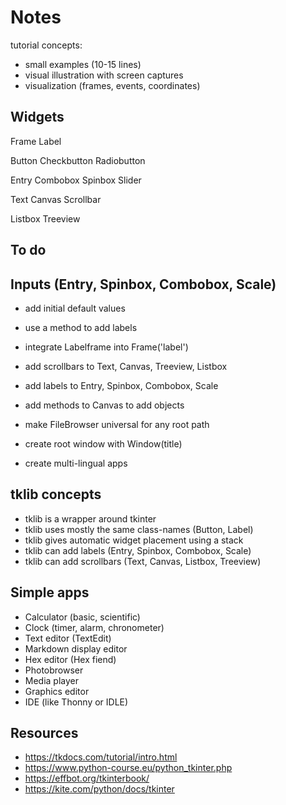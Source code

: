 Notes
=====

tutorial concepts:

* small examples (10-15 lines)
* visual illustration with screen captures
* visualization (frames, events, coordinates)

Widgets
-------
Frame
Label

Button
Checkbutton
Radiobutton

Entry
Combobox
Spinbox
Slider

Text
Canvas
Scrollbar

Listbox
Treeview



To do
-----

Inputs (Entry, Spinbox, Combobox, Scale)
----------------------------------------

* add initial default values
* use a method to add labels

* integrate Labelframe into Frame('label')
* add scrollbars to Text, Canvas, Treeview, Listbox
* add labels to Entry, Spinbox, Combobox, Scale
* add methods to Canvas to add objects
* make FileBrowser universal for any root path

* create root window with Window(title)
* create multi-lingual apps


tklib concepts
--------------

* tklib is a wrapper around tkinter
* tklib uses mostly the same class-names (Button, Label)
* tklib gives automatic widget placement using a stack
* tklib can add labels (Entry, Spinbox, Combobox, Scale)
* tklib can add scrollbars (Text, Canvas, Listbox, Treeview)


Simple apps
-----------

* Calculator (basic, scientific)
* Clock (timer, alarm, chronometer)
* Text editor (TextEdit)
* Markdown display editor
* Hex editor (Hex fiend)
* Photobrowser
* Media player
* Graphics editor
* IDE (like Thonny or IDLE)


Resources
---------

* https://tkdocs.com/tutorial/intro.html
* https://www.python-course.eu/python_tkinter.php
* https://effbot.org/tkinterbook/
* https://kite.com/python/docs/tkinter